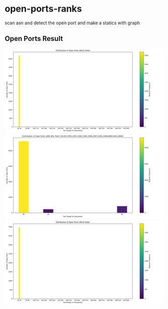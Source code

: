
# open-ports-ranks
scan asn and detect the open port and make a statics with graph
## Open Ports Result    

![port_distribution_asn906_80.png](ports_results/906/port_distribution_asn906_80.png)
![port_distribution_asn906_80,443,2052,2053,2082,2083,2086,2087,2095,2096,8080,8443,8880.png](ports_results/906/port_distribution_asn906_80,443,2052,2053,2082,2083,2086,2087,2095,2096,8080,8443,8880.png)
![port_distribution_asn906_443.png](ports_results/906/port_distribution_asn906_443.png)